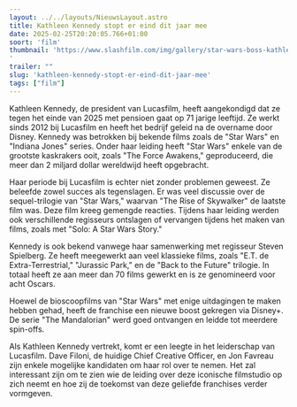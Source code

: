 ```yaml
---
layout: ../../layouts/NieuwsLayout.astro
title: Kathleen Kennedy stopt er eind dit jaar mee
date: 2025-02-25T20:20:05.766+01:00
soort: 'film'
thumbnail: 'https://www.slashfilm.com/img/gallery/star-wars-boss-kathleen-kennedy-expected-to-leave-lucasfilm-by-the-end-of-2025/l-intro-1740495087.jpg
'
trailer: ""
slug: 'kathleen-kennedy-stopt-er-eind-dit-jaar-mee'
tags: ["film"]
---
```


Kathleen Kennedy, de president van Lucasfilm, heeft aangekondigd dat ze tegen
het einde van 2025 met pensioen gaat op 71 jarige leeftijd. Ze werkt sinds 2012
bij Lucasfilm en heeft het bedrijf geleid na de overname door Disney. Kennedy
was betrokken bij bekende films zoals de "Star Wars" en "Indiana Jones" series.
Onder haar leiding heeft "Star Wars" enkele van de grootste kaskrakers ooit,
zoals "The Force Awakens," geproduceerd, die meer dan 2 miljard dollar
wereldwijd heeft opgebracht.

Haar periode bij Lucasfilm is echter niet zonder problemen geweest. Ze beleefde
zowel succes als tegenslagen. Er was veel discussie over de sequel-trilogie van
"Star Wars," waarvan "The Rise of Skywalker" de laatste film was. Deze film
kreeg gemengde reacties. Tijdens haar leiding werden ook verschillende
regisseurs ontslagen of vervangen tijdens het maken van films, zoals met "Solo:
A Star Wars Story."

Kennedy is ook bekend vanwege haar samenwerking met regisseur Steven Spielberg.
Ze heeft meegewerkt aan veel klassieke films, zoals "E.T. de Extra-Terrestrial,"
"Jurassic Park," en de "Back to the Future" trilogie. In totaal heeft ze aan
meer dan 70 films gewerkt en is ze genomineerd voor acht Oscars.

Hoewel de bioscoopfilms van "Star Wars" met enige uitdagingen te maken hebben
gehad, heeft de franchise een nieuwe boost gekregen via Disney+. De serie "The
Mandalorian" werd goed ontvangen en leidde tot meerdere spin-offs.

Als Kathleen Kennedy vertrekt, komt er een leegte in het leiderschap van
Lucasfilm. Dave Filoni, de huidige Chief Creative Officer, en Jon Favreau zijn
enkele mogelijke kandidaten om haar rol over te nemen. Het zal interessant zijn
om te zien wie de leiding over deze iconische filmstudio op zich neemt en hoe
zij de toekomst van deze geliefde franchises verder vormgeven.
